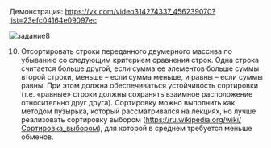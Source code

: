 Демонстрация: https://vk.com/video314274337_456239070?list=23efc04164e09097ec

![задание8](https://user-images.githubusercontent.com/90615021/149981501-e4f6b6c8-ff61-43e8-a8a5-4e091e916609.png)

10.	Отсортировать строки переданного двумерного массива по убыванию со следующим критерием сравнения строк. Одна строка считается больше другой, если сумма ее элементов больше суммы второй строки, меньше – если сумма меньше, и равны – если суммы равны. При этом должна обеспечиваться устойчивость сортировки (т.е. «равные» строки должны сохранять взаимное расположение относительно друг друга).
Сортировку можно выполнить как методом пузырька, который рассматривался на лекциях, но лучше реализовать сортировку выбором (https://ru.wikipedia.org/wiki/Сортировка_выбором), для которой в среднем требуется меньше обменов.
